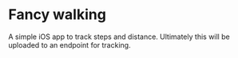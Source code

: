 # Fancy walking

A simple iOS app to track steps and distance. Ultimately this will be uploaded to an endpoint for tracking.
